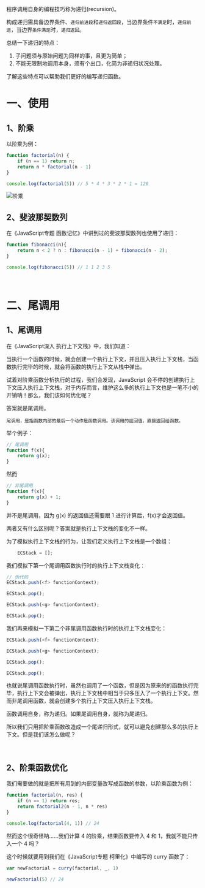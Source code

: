 

程序调用自身的编程技巧称为递归(recursion)。


构成递归需具备边界条件、`递归前进段`和`递归返回段`，当边界条件`不满足`时，`递归前进`，当边界`条件满足`时，`递归返回`。

总结一下递归的特点：

1. 子问题须与原始问题为同样的事，且更为简单；
2. 不能无限制地调用本身，须有个出口，化简为非递归状况处理。

了解这些特点可以帮助我们更好的编写递归函数。

# 一、使用
## 1、阶乘

以阶乘为例：

```js
function factorial(n) {
    if (n == 1) return n;
    return n * factorial(n - 1)
}

console.log(factorial(5)) // 5 * 4 * 3 * 2 * 1 = 120
```

![阶乘](https://github.com/mqyqingfeng/Blog/raw/master/Images/recursion/factorial.gif)

## 2、斐波那契数列

在《JavaScript专题 函数记忆》中讲到过的斐波那契数列也使用了递归：

```js
function fibonacci(n){
    return n < 2 ? n : fibonacci(n - 1) + fibonacci(n - 2);
}

console.log(fibonacci(5)) // 1 1 2 3 5
```

<br>

# 二、尾调用

## 1、尾调用
在《JavaScript深入 执行上下文栈》中，我们知道：

当执行一个函数的时候，就会创建一个执行上下文，并且压入执行上下文栈，当函数执行完毕的时候，就会将函数的执行上下文从栈中弹出。

试着对阶乘函数分析执行的过程，我们会发现，JavaScript 会不停的创建执行上下文压入执行上下文栈，对于内存而言，维护这么多的执行上下文也是一笔不小的开销呐！那么，我们该如何优化呢？

答案就是尾调用。


`尾调用，是指函数内部的最后一个动作是函数调用。该调用的返回值，直接返回给函数。`

举个例子：

```js
// 尾调用
function f(x){
    return g(x);
}
```

然而

```js
// 非尾调用
function f(x){
    return g(x) + 1;
}
```

并不是尾调用，因为 g(x) 的返回值还需要跟 1 进行计算后，f(x)才会返回值。

两者又有什么区别呢？答案就是执行上下文栈的变化不一样。

为了模拟执行上下文栈的行为，让我们定义执行上下文栈是一个数组：

```js
    ECStack = [];
```

我们模拟下第一个尾调用函数执行时的执行上下文栈变化：

```js
// 伪代码
ECStack.push(<f> functionContext);

ECStack.pop();

ECStack.push(<g> functionContext);

ECStack.pop();
```

我们再来模拟一下第二个非尾调用函数执行时的执行上下文栈变化：

```js
ECStack.push(<f> functionContext);

ECStack.push(<g> functionContext);

ECStack.pop();

ECStack.pop();
```

也就说尾调用函数执行时，虽然也调用了一个函数，但是因为原来的的函数执行完毕，执行上下文会被弹出，执行上下文栈中相当于只多压入了一个执行上下文。然而非尾调用函数，就会创建多个执行上下文压入执行上下文栈。

函数调用自身，称为递归。如果尾调用自身，就称为尾递归。

所以我们只用把阶乘函数改造成一个尾递归形式，就可以避免创建那么多的执行上下文。但是我们该怎么做呢？

<br>

## 2、阶乘函数优化

我们需要做的就是把所有用到的内部变量改写成函数的参数，以阶乘函数为例：

```js
function factorial(n, res) {
    if (n == 1) return res;
    return factorial2(n - 1, n * res)
}

console.log(factorial(4, 1)) // 24
```

然而这个很奇怪呐……我们计算 4 的阶乘，结果函数要传入 4 和 1，我就不能只传入一个 4 吗？

这个时候就要用到我们在《JavaScript专题 柯里化》中编写的 curry 函数了：

```js
var newFactorial = curry(factorial, _, 1)

newFactorial(5) // 24
```



